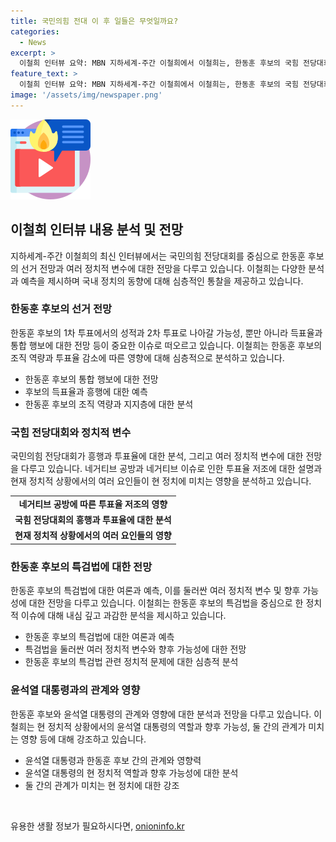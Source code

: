 ```yaml
---
title: 국민의힘 전대 이 후 일들은 무엇일까요?
categories:
  - News
excerpt: >
  이철희 인터뷰 요약: MBN 지하세계-주간 이철희에서 이철희는, 한동훈 후보의 국힘 전당대회 결과와 관련하여 토론하며, 투표율 저조 원인, 전망 등을 분석했다. 그는 한동훈 후보의 투표율에 대한 논란과 야당의 한동훈 특검법에 대한 관심을 언급하며, 국힘 내부의 권력 투쟁과 후유증에 대한 우려를 표현했다. 또한, 전망이 가시질 않는 정치 상황에 대한 우려와 궁금증을 나타냈다.
feature_text: >
  이철희 인터뷰 요약: MBN 지하세계-주간 이철희에서 이철희는, 한동훈 후보의 국힘 전당대회 결과와 관련하여 토론하며, 투표율 저조 원인, 전망 등을 분석했다. 그는 한동훈 후보의 투표율에 대한 논란과 야당의 한동훈 특검법에 대한 관심을 언급하며, 국힘 내부의 권력 투쟁과 후유증에 대한 우려를 표현했다. 또한, 전망이 가시질 않는 정치 상황에 대한 우려와 궁금증을 나타냈다.
image: '/assets/img/newspaper.png'
---
```


<p><img src="/assets/img/news.png" alt="rentncar 속보" /></p>

<h2 data-ke-size="size26">이철희 인터뷰 내용 분석 및 전망</h2>

<p data-ke-size="size16">지하세계-주간 이철희의 최신 인터뷰에서는 국민의힘 전당대회를 중심으로 한동훈 후보의 선거 전망과 여러 정치적 변수에 대한 전망을 다루고 있습니다. 이철희는 다양한 분석과 예측을 제시하며 국내 정치의 동향에 대해 심층적인 통찰을 제공하고 있습니다.</p>

<h3 data-ke-size="size24">한동훈 후보의 선거 전망</h3>

<p data-ke-size="size16">한동훈 후보의 1차 투표에서의 성적과 2차 투표로 나아갈 가능성, 뿐만 아니라 득표율과 통합 행보에 대한 전망 등이 중요한 이슈로 떠오르고 있습니다. 이철희는 한동훈 후보의 조직 역량과 투표율 감소에 따른 영향에 대해 심층적으로 분석하고 있습니다.</p>

<ul>
  <li>한동훈 후보의 통합 행보에 대한 전망</li>
  <li>후보의 득표율과 흥행에 대한 예측</li>
  <li>한동훈 후보의 조직 역량과 지지층에 대한 분석</li>
</ul>

<h3 data-ke-size="size24">국힘 전당대회와 정치적 변수</h3>

<p data-ke-size="size16">국민의힘 전당대회가 흥행과 투표율에 대한 분석, 그리고 여러 정치적 변수에 대한 전망을 다루고 있습니다. 네거티브 공방과 네거티브 이슈로 인한 투표율 저조에 대한 설명과 현재 정치적 상황에서의 여러 요인들이 현 정치에 미치는 영향을 분석하고 있습니다.</p>

<table>
  <tr>
    <td style="text-align: center; height: 17px;"><b>네거티브 공방에 따른 투표율 저조의 영향</b></td>
  </tr>
  <tr>
    <td style="text-align: center; height: 17px;"><b>국힘 전당대회의 흥행과 투표율에 대한 분석</b></td>
  </tr>
  <tr>
    <td style="text-align: center; height: 17px;"><b>현재 정치적 상황에서의 여러 요인들의 영향</b></td>
  </tr>
</table>

<h3 data-ke-size="size24">한동훈 후보의 특검법에 대한 전망</h3>

<p data-ke-size="size16">한동훈 후보의 특검법에 대한 여론과 예측, 이를 둘러싼 여러 정치적 변수 및 향후 가능성에 대한 전망을 다루고 있습니다. 이철희는 한동훈 후보의 특검법을 중심으로 한 정치적 이슈에 대해 내심 깊고 과감한 분석을 제시하고 있습니다.</p>

<ul>
  <li>한동훈 후보의 특검법에 대한 여론과 예측</li>
  <li>특검법을 둘러싼 여러 정치적 변수와 향후 가능성에 대한 전망</li>
  <li>한동훈 후보의 특검법 관련 정치적 문제에 대한 심층적 분석</li>
</ul>

<h3 data-ke-size="size24">윤석열 대통령과의 관계와 영향</h3>

<p data-ke-size="size16">한동훈 후보와 윤석열 대통령의 관계와 영향에 대한 분석과 전망을 다루고 있습니다. 이철희는 현 정치적 상황에서의 윤석열 대통령의 역할과 향후 가능성, 둘 간의 관계가 미치는 영향 등에 대해 강조하고 있습니다.</p>

<ul>
  <li>윤석열 대통령과 한동훈 후보 간의 관계와 영향력</li>
  <li>윤석열 대통령의 현 정치적 역할과 향후 가능성에 대한 분석</li>
  <li>둘 간의 관계가 미치는 현 정치에 대한 강조</li>
</ul>

<p data-ke-size="size16">&nbsp;</p>
유용한 생활 정보가 필요하시다면, <a href="https://onioninfo.kr" rel="dofollow">onioninfo.kr</a>


